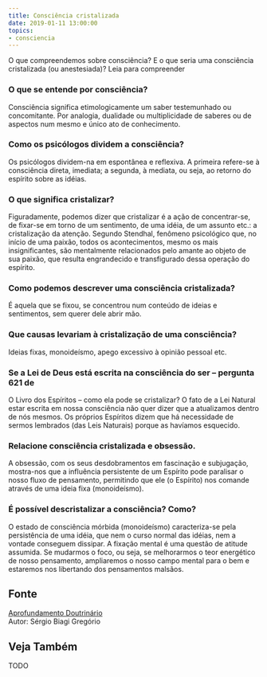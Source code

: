 ```yaml
---
title: Consciência cristalizada
date: 2019-01-11 13:00:00
topics: 
- consciencia
---
```


O que compreendemos sobre consciência? E o que seria uma consciência
cristalizada (ou anestesiada)? Leia para compreender

### O que se entende por consciência?
Consciência significa etimologicamente um saber testemunhado ou
concomitante. Por analogia, dualidade ou multiplicidade de saberes ou de
aspectos num mesmo e único ato de conhecimento.

### Como os psicólogos dividem a consciência?
Os psicólogos dividem-na em espontânea e reflexiva. A primeira
refere-se à consciência direta, imediata; a segunda, à mediata, ou seja,
ao retorno do espírito sobre as idéias.

### O que significa cristalizar?
Figuradamente, podemos dizer que cristalizar é a ação de concentrar-se,
de fixar-se em torno de um sentimento, de uma idéia, de um assunto etc.:
a cristalização da atenção. Segundo Stendhal, fenômeno psicológico que,
no início de uma paixão, todos os acontecimentos, mesmo os mais
insignificantes, são mentalmente relacionados pelo amante ao objeto de
sua paixão, que resulta engrandecido e transfigurado dessa operação do
espírito.

### Como podemos descrever uma consciência cristalizada?
É aquela que se fixou, se concentrou num conteúdo de ideias e
sentimentos, sem querer dele abrir mão.

### Que causas levariam à cristalização de uma consciência?
Ideias fixas, monoideísmo, apego excessivo à opinião pessoal etc.

### Se a Lei de Deus está escrita na consciência do ser – pergunta 621 de
O Livro dos Espíritos – como ela pode se cristalizar?
O fato de a Lei Natural estar escrita em nossa consciência não quer
dizer que a atualizamos dentro de nós mesmos. Os próprios Espíritos
dizem que há necessidade de sermos lembrados (das Leis Naturais) porque
as havíamos esquecido.

### Relacione consciência cristalizada e obsessão.

A obsessão, com os seus desdobramentos em fascinação e subjugação,
mostra-nos que a influência persistente de um Espírito pode paralisar o
nosso fluxo de pensamento, permitindo que ele (o Espírito) nos comande
através de uma ideia fixa (monoideísmo).

### É possível descristalizar a consciência? Como?
O estado de consciência mórbida (monoideísmo) caracteriza-se pela
persistência de uma idéia, que nem o curso normal das idéias, nem a
vontade conseguem dissipar. A fixação mental é uma questão de atitude
assumida. Se mudarmos o foco, ou seja, se melhorarmos o teor energético
de nosso pensamento, ampliaremos o nosso campo mental para o bem e
estaremos nos libertando dos pensamentos malsãos.






## Fonte
[Aprofundamento Doutrinário](https://sites.google.com/view/aprofundamentodoutrinario/consciência-cristalizada)  
Autor: Sérgio Biagi Gregório



## Veja Também
TODO


